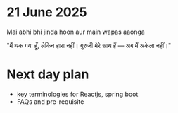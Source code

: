 # 21 June 2025

Mai abhi bhi jinda hoon aur main wapas aaonga


"मैं थक गया हूँ, लेकिन हारा नहीं।
गुरुजी मेरे साथ हैं — अब मैं अकेला नहीं।"


# Next day plan 
- key terminologies for Reactjs, spring boot 
- FAQs and pre-requisite 
